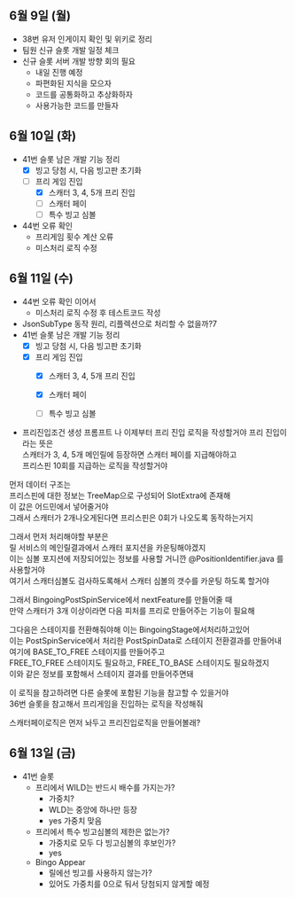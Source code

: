 
## 6월 9일 (월)

- 38번 유저 인게이지 확인 및 위키로 정리
- 팀원 신규 슬롯 개발 일정 체크
- 신규 슬롯 서버 개발 방향 회의 필요
	- 내일 진행 예정
	- 파편화된 지식을 모으자
	- 코드를 공통화하고 추상화하자
	- 사용가능한 코드를 만들자

## 6월 10일 (화)

- 41번 슬롯 남은 개발 기능 정리
	- [x] 빙고 당첨 시, 다음 빙고판 초기화
	- [ ] 프리 게임 진입
		- [x] 스캐터 3, 4, 5개 프리 진입
		- [ ] 스캐터 페이
		- [ ] 특수 빙고 심볼
- 44번 오류 확인
	- 프리게임 횟수 계산 오류
	- 미스처리 로직 수정

## 6월 11일 (수)

- 44번 오류 확인 이어서
	- 미스처리 로직 수정 후 테스트코드 작성
- JsonSubType 동작 원리, 리플렉션으로 처리할 수 없을까?7
- 41번 슬롯 남은 개발 기능 정리
	- [x] 빙고 당첨 시, 다음 빙고판 초기화
	- [x] 프리 게임 진입
		- [x] 스캐터 3, 4, 5개 프리 진입
		- [x] 스캐터 페이
		- [ ] 특수 빙고 심볼


- 프리진입조건 생성 프롬프트
나 이제부터 프리 진입 로직을 작성할거야 프리 진입이라는 뜻은  
스캐터가 3, 4, 5개 메인릴에 등장하면 스캐터 페이를 지급해야하고  
프리스핀 10회를 지급하는 로직을 작성할거야  
  
먼저 데이터 구조는  
프리스핀에 대한 정보는 TreeMap으로 구성되어 SlotExtra에 존재해  
이 값은 어드민에서 넣어줄거야  
그래서 스캐터가 2개나오게된다면 프리스핀은 0회가 나오도록 동작하는거지  
  
그래서 먼저 처리해야할 부분은  
릴 서비스의 메인릴결과에서 스캐터 포지션을 카운팅해야겠지  
이는 심볼 포지션에 저장되어있는 정보를 사용할 거니깐 @PositionIdentifier.java 를 사용할거야  
여기서 스캐터심볼도 검사하도록해서 스캐터 심볼의 갯수를 카운팅 하도록 할거야  
  
그래서 BingoingPostSpinService에서 nextFeature를 만들어줄 때  
만약 스캐터가 3개 이상이라면 다음 피처를 프리로 만들어주는 기능이 필요해  
  
그다음은 스테이지를 전환해줘야해 이는 BingoingStage에서처리하고있어  
이는 PostSpinService에서 처리한 PostSpinData로 스테이지 전환결과를 만들어내  
여기에 BASE_TO_FREE 스테이지를 만들어주고  
FREE_TO_FREE 스테이지도 필요하고, FREE_TO_BASE 스테이지도 필요하겠지  
이와 같은 정보를 포함해서 스테이지 결과를 만들어주면돼  
  
이 로직을 참고하려면 다른 슬롯에 포함된 기능을 참고할 수 있을거야  
36번 슬롯을 참고해서 프리게임을 진입하는 로직을 작성해줘  
  
스캐터페이로직은 먼저 놔두고 프리진입로직을 만들어볼래?


## 6월 13일 (금)

- 41번 슬롯
	- 프리에서 WILD는 반드시 배수를 가지는가?
		- 가중치?
		- WLD는 중앙에 하나만 등장
		- yes 가중치 맞음
	- 프리에서 특수 빙고심볼의 제한은 없는가?
		- 가중치로 모두 다 빙고심볼의 후보인가?
		- yes
	- Bingo Appear
		- 릴에선 빙고를 사용하지 않는가?
		- 있어도 가중치를 0으로 둬서 당첨되지 않게할 예정
